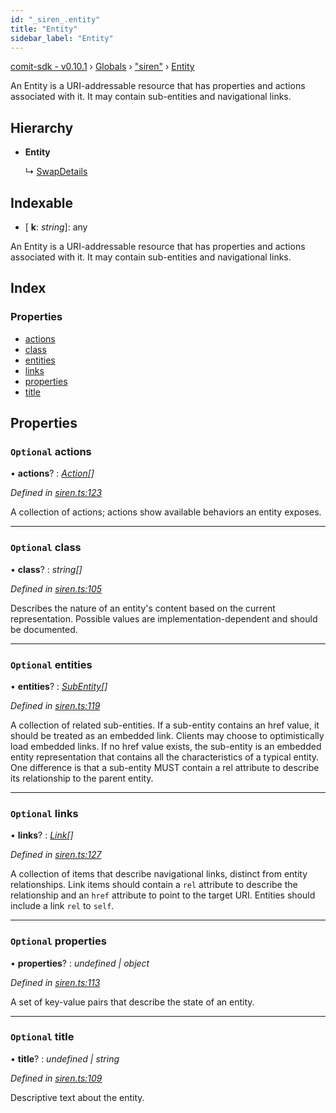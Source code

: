```yaml
---
id: "_siren_.entity"
title: "Entity"
sidebar_label: "Entity"
---
```


[comit-sdk - v0.10.1](../index.md) › [Globals](../globals.md) › ["siren"](../modules/_siren_.md) › [Entity](_siren_.entity.md)

An Entity is a URI-addressable resource that has properties and actions associated with it. It may contain sub-entities and navigational links.

## Hierarchy

* **Entity**

  ↳ [SwapDetails](_cnd_.swapdetails.md)

## Indexable

* \[ **k**: *string*\]: any

An Entity is a URI-addressable resource that has properties and actions associated with it. It may contain sub-entities and navigational links.

## Index

### Properties

* [actions](_siren_.entity.md#optional-actions)
* [class](_siren_.entity.md#optional-class)
* [entities](_siren_.entity.md#optional-entities)
* [links](_siren_.entity.md#optional-links)
* [properties](_siren_.entity.md#optional-properties)
* [title](_siren_.entity.md#optional-title)

## Properties

### `Optional` actions

• **actions**? : *[Action](_siren_.action.md)[]*

*Defined in [siren.ts:123](https://github.com/comit-network/comit-js-sdk/blob/9af15bb/src/siren.ts#L123)*

A collection of actions; actions show available behaviors an entity exposes.

___

### `Optional` class

• **class**? : *string[]*

*Defined in [siren.ts:105](https://github.com/comit-network/comit-js-sdk/blob/9af15bb/src/siren.ts#L105)*

Describes the nature of an entity's content based on the current representation. Possible values are implementation-dependent and should be documented.

___

### `Optional` entities

• **entities**? : *[SubEntity](../modules/_siren_.md#subentity)[]*

*Defined in [siren.ts:119](https://github.com/comit-network/comit-js-sdk/blob/9af15bb/src/siren.ts#L119)*

A collection of related sub-entities. If a sub-entity contains an href value, it should be treated as an embedded link. Clients may choose to optimistically load embedded links. If no href value exists, the sub-entity is an embedded entity representation that contains all the characteristics of a typical entity. One difference is that a sub-entity MUST contain a rel attribute to describe its relationship to the parent entity.

___

### `Optional` links

• **links**? : *[Link](_siren_.link.md)[]*

*Defined in [siren.ts:127](https://github.com/comit-network/comit-js-sdk/blob/9af15bb/src/siren.ts#L127)*

A collection of items that describe navigational links, distinct from entity relationships. Link items should contain a `rel` attribute to describe the relationship and an `href` attribute to point to the target URI. Entities should include a link `rel` to `self`.

___

### `Optional` properties

• **properties**? : *undefined | object*

*Defined in [siren.ts:113](https://github.com/comit-network/comit-js-sdk/blob/9af15bb/src/siren.ts#L113)*

A set of key-value pairs that describe the state of an entity.

___

### `Optional` title

• **title**? : *undefined | string*

*Defined in [siren.ts:109](https://github.com/comit-network/comit-js-sdk/blob/9af15bb/src/siren.ts#L109)*

Descriptive text about the entity.
